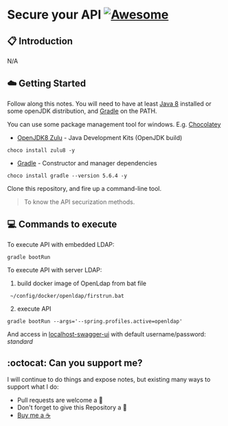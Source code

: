 # Secure your API [![Awesome](https://awesome.re/badge-flat.svg)](https://awesome.re)

## :clipboard: Introduction

N/A

## :cloud: Getting Started

Follow along this notes. You will need to have at least [Java 8](https://www.oracle.com/java/technologies/javase/javase-jdk8-downloads.html) installed or some openJDK distribution, and [Gradle](https://gradle.org/) on the PATH. 

You can use some package management tool for windows. E.g. [Chocolatey](https://chocolatey.org/install)

*	[OpenJDK8 Zulu](https://azul.com) - Java Development Kits (OpenJDK build)

```
choco install zulu8 -y
```

*	[Gradle](https://gradle.org/) - Constructor and manager dependencies

```
choco install gradle --version 5.6.4 -y
```

Clone this repository, and fire up a command-line tool.

> To know the API securization methods.

## :computer: Commands to execute

To execute API with embedded LDAP:

```
gradle bootRun
```

To execute API with server LDAP:

1) build docker image of OpenLdap from bat file

```
 ~/config/docker/openldap/firstrun.bat
```

2) execute API

```
gradle bootRun --args='--spring.profiles.active=openldap'
```

And access in [localhost-swagger-ui](http://localhost:8080/swagger-ui/) with default username/password: _standard_

## :octocat: Can you support me?

I will continue to do things and expose notes, but existing many ways to support what I do:
* Pull requests are welcome a :dizzy:
* Don't forget to give this Repository a :star2:
* <a href="https://www.buymeacoffee.com/pedringcoding" title="Donate to this content using BuyMeACoffee">Buy me a :coffee:</a>
